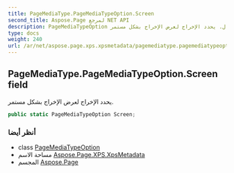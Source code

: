 ```yaml
---
title: PageMediaType.PageMediaTypeOption.Screen
second_title: Aspose.Page لمرجع NET API
description: PageMediaTypeOption مجال. يحدد الإخراج لعرض الإخراج بشكل مستمر.
type: docs
weight: 240
url: /ar/net/aspose.page.xps.xpsmetadata/pagemediatype.pagemediatypeoption/screen/
---
```

## PageMediaType.PageMediaTypeOption.Screen field

يحدد الإخراج لعرض الإخراج بشكل مستمر.

```csharp
public static PageMediaTypeOption Screen;
```

### أنظر أيضا

* class [PageMediaTypeOption](../)
* مساحة الاسم [Aspose.Page.XPS.XpsMetadata](../../pagemediatype.pagemediatypeoption/)
* المجسم [Aspose.Page](../../../)


